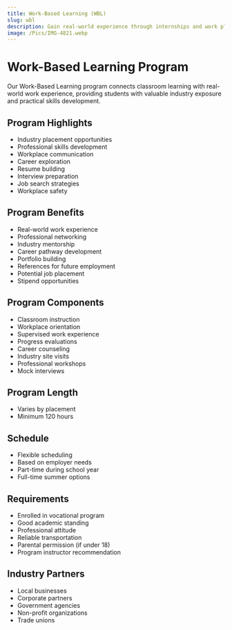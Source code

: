 ```yaml
---
title: Work-Based Learning (WBL)
slug: wbl
description: Gain real-world experience through internships and work placements.
image: /Pics/IMG-4821.webp
---
```


# Work-Based Learning Program

Our Work-Based Learning program connects classroom learning with real-world work experience, providing students with valuable industry exposure and practical skills development.

## Program Highlights

- Industry placement opportunities
- Professional skills development
- Workplace communication
- Career exploration
- Resume building
- Interview preparation
- Job search strategies
- Workplace safety

## Program Benefits

- Real-world work experience
- Professional networking
- Industry mentorship
- Career pathway development
- Portfolio building
- References for future employment
- Potential job placement
- Stipend opportunities

## Program Components

- Classroom instruction
- Workplace orientation
- Supervised work experience
- Progress evaluations
- Career counseling
- Industry site visits
- Professional workshops
- Mock interviews

## Program Length

- Varies by placement
- Minimum 120 hours

## Schedule

- Flexible scheduling
- Based on employer needs
- Part-time during school year
- Full-time summer options

## Requirements

- Enrolled in vocational program
- Good academic standing
- Professional attitude
- Reliable transportation
- Parental permission (if under 18)
- Program instructor recommendation

## Industry Partners

- Local businesses
- Corporate partners
- Government agencies
- Non-profit organizations
- Trade unions
